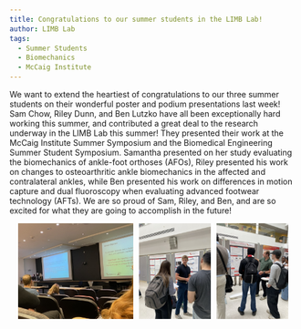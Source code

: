 ```yaml
---
title: Congratulations to our summer students in the LIMB Lab!
author: LIMB Lab
tags:
  - Summer Students
  - Biomechanics
  - McCaig Institute
---
```


We want to extend the heartiest of congratulations to our three summer students on their wonderful poster and podium presentations last week! Sam Chow, Riley Dunn, and Ben Lutzko have all been exceptionally hard working this summer, and contributed a great deal to the research underway in the LIMB Lab this summer! They presented their work at the McCaig Institute Summer Symposium and the Biomedical Engineering Summer Student Symposium. Samantha presented on her study evaluating the biomechanics of ankle-foot orthoses (AFOs), Riley presented his work on changes to osteoarthritic ankle biomechanics in the affected and contralateral ankles, while Ben presented his work on differences in motion capture and dual fluoroscopy when evaluating advanced footwear technology (AFTs). We are so proud of Sam, Riley, and Ben, and are so excited for what they are going to accomplish in the future!

<div style="display: flex; justify-content: center; gap: 10px;">
  <img src="/images/Sam_Prez.jpeg" alt="Sam" style="width: 40%;" />
  <img src="/images/Riley_Prez.jpeg" alt="Riley" style="width: 25%;" />
  <img src="/images/Ben_Prez.jpeg" alt="Ben" style="width: 25%;" />
</div>

